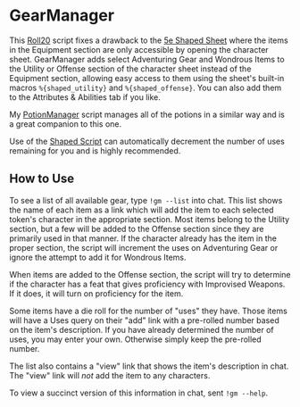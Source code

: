 # GearManager

This [Roll20](http://roll20.net/) script fixes a drawback to the [5e Shaped Sheet](http://github.com/mlenser/roll20-character-sheets/tree/master/5eShaped) where the items in the Equipment section are only accessible by opening the character sheet. GearManager adds select Adventuring Gear and Wondrous Items to the Utility or Offense section of the character sheet instead of the Equipment section,  allowing easy access to them using the sheet's built-in macros `%{shaped_utility}` and `%{shaped_offense}`. You can also add them to the Attributes & Abilities tab if you like.

My [PotionManager](https://github.com/blawson69/PotionManager) script manages all of the potions in a similar way and is a great companion to this one.

Use of the [Shaped Script](https://github.com/mlenser/roll20-api-scripts/tree/master/5eShapedScript) can automatically decrement the number of uses remaining for you and is highly recommended.

## How to Use

To see a list of all available gear, type `!gm --list` into chat. This list shows the name of each item as a link which will add the item to each selected token's character in the appropriate section. Most items belong to the Utility section, but a few will be added to the Offense section since they are primarily used in that manner. If the character already has the item in the proper section, the script will increment the uses on Adventuring Gear or ignore the attempt to add it for Wondrous Items.

When items are added to the Offense section, the script will try to determine if the character has a feat that gives proficiency with Improvised Weapons. If it does, it will turn on proficiency for the item.

Some items have a die roll for the number of "uses" they have. Those items will have a Uses query on their "add" link with a pre-rolled number based on the item's description. If you have already determined the number of uses, you may enter your own. Otherwise simply keep the pre-rolled number.

The list also contains a "view" link that shows the item's description in chat. The "view" link will *not* add the item to any characters.

To view a succinct version of this information in chat, sent `!gm --help`.
